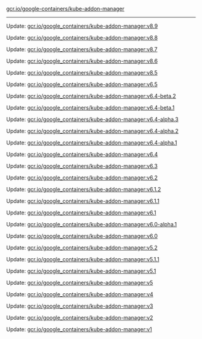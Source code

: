 [gcr.io/google-containers/kube-addon-manager](https://hub.docker.com/r/cruse/kube-addon-manager/tags/) 

----
Update: [gcr.io/google_containers/kube-addon-manager:v8.9](https://hub.docker.com/r/cruse/kube-addon-manager/tags/)

Update: [gcr.io/google_containers/kube-addon-manager:v8.8](https://hub.docker.com/r/cruse/kube-addon-manager/tags/)

Update: [gcr.io/google_containers/kube-addon-manager:v8.7](https://hub.docker.com/r/cruse/kube-addon-manager/tags/)

Update: [gcr.io/google_containers/kube-addon-manager:v8.6](https://hub.docker.com/r/cruse/kube-addon-manager/tags/)

Update: [gcr.io/google_containers/kube-addon-manager:v8.5](https://hub.docker.com/r/cruse/kube-addon-manager/tags/)

Update: [gcr.io/google_containers/kube-addon-manager:v6.5](https://hub.docker.com/r/cruse/kube-addon-manager/tags/)

Update: [gcr.io/google_containers/kube-addon-manager:v6.4-beta.2](https://hub.docker.com/r/cruse/kube-addon-manager/tags/)

Update: [gcr.io/google_containers/kube-addon-manager:v6.4-beta.1](https://hub.docker.com/r/cruse/kube-addon-manager/tags/)

Update: [gcr.io/google_containers/kube-addon-manager:v6.4-alpha.3](https://hub.docker.com/r/cruse/kube-addon-manager/tags/)

Update: [gcr.io/google_containers/kube-addon-manager:v6.4-alpha.2](https://hub.docker.com/r/cruse/kube-addon-manager/tags/)

Update: [gcr.io/google_containers/kube-addon-manager:v6.4-alpha.1](https://hub.docker.com/r/cruse/kube-addon-manager/tags/)

Update: [gcr.io/google_containers/kube-addon-manager:v6.4](https://hub.docker.com/r/cruse/kube-addon-manager/tags/)

Update: [gcr.io/google_containers/kube-addon-manager:v6.3](https://hub.docker.com/r/cruse/kube-addon-manager/tags/)

Update: [gcr.io/google_containers/kube-addon-manager:v6.2](https://hub.docker.com/r/cruse/kube-addon-manager/tags/)

Update: [gcr.io/google_containers/kube-addon-manager:v6.1.2](https://hub.docker.com/r/cruse/kube-addon-manager/tags/)

Update: [gcr.io/google_containers/kube-addon-manager:v6.1.1](https://hub.docker.com/r/cruse/kube-addon-manager/tags/)

Update: [gcr.io/google_containers/kube-addon-manager:v6.1](https://hub.docker.com/r/cruse/kube-addon-manager/tags/)

Update: [gcr.io/google_containers/kube-addon-manager:v6.0-alpha.1](https://hub.docker.com/r/cruse/kube-addon-manager/tags/)

Update: [gcr.io/google_containers/kube-addon-manager:v6.0](https://hub.docker.com/r/cruse/kube-addon-manager/tags/)

Update: [gcr.io/google_containers/kube-addon-manager:v5.2](https://hub.docker.com/r/cruse/kube-addon-manager/tags/)

Update: [gcr.io/google_containers/kube-addon-manager:v5.1.1](https://hub.docker.com/r/cruse/kube-addon-manager/tags/)

Update: [gcr.io/google_containers/kube-addon-manager:v5.1](https://hub.docker.com/r/cruse/kube-addon-manager/tags/)

Update: [gcr.io/google_containers/kube-addon-manager:v5](https://hub.docker.com/r/cruse/kube-addon-manager/tags/)

Update: [gcr.io/google_containers/kube-addon-manager:v4](https://hub.docker.com/r/cruse/kube-addon-manager/tags/)

Update: [gcr.io/google_containers/kube-addon-manager:v3](https://hub.docker.com/r/cruse/kube-addon-manager/tags/)

Update: [gcr.io/google_containers/kube-addon-manager:v2](https://hub.docker.com/r/cruse/kube-addon-manager/tags/)

Update: [gcr.io/google_containers/kube-addon-manager:v1](https://hub.docker.com/r/cruse/kube-addon-manager/tags/)

